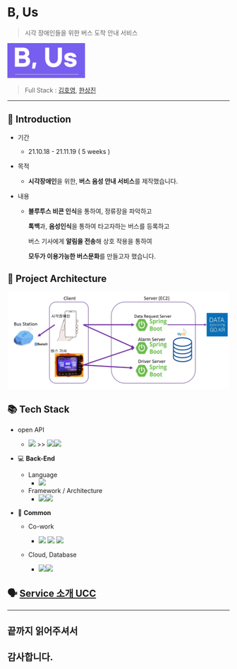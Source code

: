 # B, Us 

> 시각 장애인들을 위한 버스 도착 안내 서비스

<img src="assets/logo.PNG"/>

> Full Stack : [김호영](), [한상진](https://www.notion.so/workan/SangJin-Han-4382e2b83ec94c7580fcb84bb64281ac)



---

## :information_desk_person: Introduction

- 기간 

  - 21.10.18 - 21.11.19 ( 5 weeks )

- 목적

  - **시각장애인**을 위한, **버스 음성 안내 서비스**를 제작했습니다.

- 내용

  - **블루투스 비콘 인식**을 통하여, 정류장을 파악하고

    **톡백**과, **음성인식**을 통하여 타고자하는 버스를 등록하고

    버스 기사에게 **알림을 전송**해 상호 작용을 통하여

    **모두가 이용가능한 버스문화**를 만들고자 했습니다.



## 🕋 Project Architecture
<img src="assets/archi.PNG" style="zoom:50%;" />



## 📚 Tech Stack

- open API
  - <img src="https://aleen42.github.io/badges/src/google_plus.svg">  >> <img src="https://img.shields.io/badge/STT-black?style=for-the-badge&logo=JPA&logoColor=white"><img src="https://img.shields.io/badge/TTS-black?style=for-the-badge&logo=JPA&logoColor=white">

- :computer:  __Back-End__

  - Language
    - <img src="https://img.shields.io/badge/Java-007396?style=for-the-badge&logo=Java &logoColor=black"> 
  - Framework / Architecture
    - <img src="https://img.shields.io/badge/Android Studio-6DB33F?style=for-the-badge&logo=Android&logoColor=green"><img src="https://img.shields.io/badge/REST API-0052cc?style=for-the-badge&logo=&logoColor=">

- :house_with_garden: __Common__

  - Co-work

    - <img src="https://img.shields.io/badge/notion-black?style=for-the-badge&logo=notion&logoColor=white"> <img src="https://img.shields.io/badge/jira-0052cc?style=for-the-badge&logo=jira&logoColor=white"> <img src="https://img.shields.io/badge/git-f05032?style=for-the-badge&logo=git&logoColor=white">

  - Cloud, Database

    - <img src="https://img.shields.io/badge/Amazon AWS-{232F3E}?style=for-the-badge&logo=amazonaws&logoColor=white"><img src="https://img.shields.io/badge/MySQL-4479A1?style=for-the-badge&logo=MySQL&logoColor=black">




## :speaking_head: [Service 소개 UCC](https://youtu.be/zgxnYQ7Kul8) 







---

## 끝까지 읽어주셔서

## 감사합니다. 
